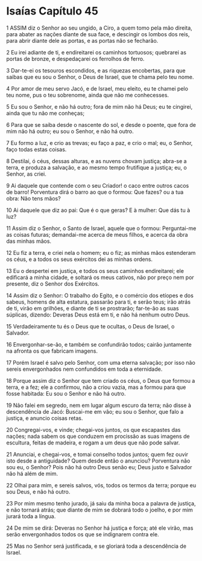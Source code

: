 # Isaías Capítulo 45

1	ASSIM diz o Senhor ao seu ungido, a Ciro, a quem tomo pela mão direita, para abater as nações diante de sua face, e descingir os lombos dos reis, para abrir diante dele as portas, e as portas não se fecharão.

2	Eu irei adiante de ti, e endireitarei os caminhos tortuosos; quebrarei as portas de bronze, e despedaçarei os ferrolhos de ferro.

3	Dar-te-ei os tesouros escondidos, e as riquezas encobertas, para que saibas que eu sou o Senhor, o Deus de Israel, que te chama pelo teu nome.

4	Por amor de meu servo Jacó, e de Israel, meu eleito, eu te chamei pelo teu nome, pus o teu sobrenome, ainda que não me conhecesses.

5	Eu sou o Senhor, e não há outro; fora de mim não há Deus; eu te cingirei, ainda que tu não me conheças;

6	Para que se saiba desde o nascente do sol, e desde o poente, que fora de mim não há outro; eu sou o Senhor, e não há outro.

7	Eu formo a luz, e crio as trevas; eu faço a paz, e crio o mal; eu, o Senhor, faço todas estas coisas.

8	Destilai, ó céus, dessas alturas, e as nuvens chovam justiça; abra-se a terra, e produza a salvação, e ao mesmo tempo frutifique a justiça; eu, o Senhor, as criei.

9	Ai daquele que contende com o seu Criador! o caco entre outros cacos de barro! Porventura dirá o barro ao que o formou: Que fazes? ou a tua obra: Não tens mãos?

10	Ai daquele que diz ao pai: Que é o que geras? E à mulher: Que dás tu à luz?

11	Assim diz o Senhor, o Santo de Israel, aquele que o formou: Perguntai-me as coisas futuras; demandai-me acerca de meus filhos, e acerca da obra das minhas mãos.

12	Eu fiz a terra, e criei nela o homem; eu o fiz; as minhas mãos estenderam os céus, e a todos os seus exércitos dei as minhas ordens.

13	Eu o despertei em justiça, e todos os seus caminhos endireitarei; ele edificará a minha cidade, e soltará os meus cativos, não por preço nem por presente, diz o Senhor dos Exércitos.

14	Assim diz o Senhor: O trabalho do Egito, e o comércio dos etíopes e dos sabeus, homens de alta estatura, passarão para ti, e serão teus; irão atrás de ti, virão em grilhões, e diante de ti se prostrarão; far-te-ão as suas súplicas, dizendo: Deveras Deus está em ti, e não há nenhum outro Deus.

15	Verdadeiramente tu és o Deus que te ocultas, o Deus de Israel, o Salvador.

16	Envergonhar-se-ão, e também se confundirão todos; cairão juntamente na afronta os que fabricam imagens.

17	Porém Israel é salvo pelo Senhor, com uma eterna salvação; por isso não sereis envergonhados nem confundidos em toda a eternidade.

18	Porque assim diz o Senhor que tem criado os céus, o Deus que formou a terra, e a fez; ele a confirmou, não a criou vazia, mas a formou para que fosse habitada: Eu sou o Senhor e não há outro.

19	Não falei em segredo, nem em lugar algum escuro da terra; não disse à descendência de Jacó: Buscai-me em vão; eu sou o Senhor, que falo a justiça, e anuncio coisas retas.

20	Congregai-vos, e vinde; chegai-vos juntos, os que escapastes das nações; nada sabem os que conduzem em procissão as suas imagens de escultura, feitas de madeira, e rogam a um deus que não pode salvar.

21	Anunciai, e chegai-vos, e tomai conselho todos juntos; quem fez ouvir isto desde a antiguidade? Quem desde então o anunciou? Porventura não sou eu, o Senhor? Pois não há outro Deus senão eu; Deus justo e Salvador não há além de mim.

22	Olhai para mim, e sereis salvos, vós, todos os termos da terra; porque eu sou Deus, e não há outro.

23	Por mim mesmo tenho jurado, já saiu da minha boca a palavra de justiça, e não tornará atrás; que diante de mim se dobrará todo o joelho, e por mim jurará toda a língua.

24	De mim se dirá: Deveras no Senhor há justiça e força; até ele virão, mas serão envergonhados todos os que se indignarem contra ele.

25	Mas no Senhor será justificada, e se gloriará toda a descendência de Israel.

